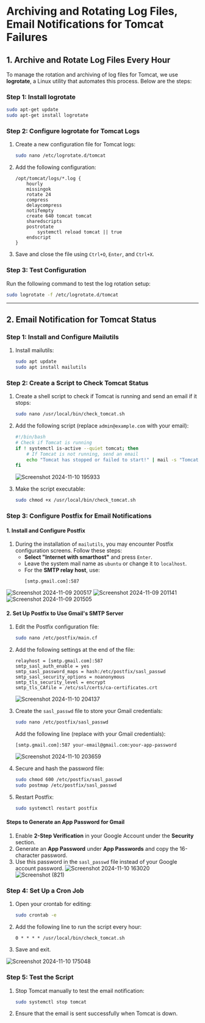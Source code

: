 # Archiving and Rotating Log Files, Email Notifications for Tomcat Failures

## 1. Archive and Rotate Log Files Every Hour

To manage the rotation and archiving of log files for Tomcat, we use **logrotate**, a Linux utility that automates this process. Below are the steps:

### Step 1: Install logrotate
```bash
sudo apt-get update
sudo apt-get install logrotate
```

### Step 2: Configure logrotate for Tomcat Logs
1. Create a new configuration file for Tomcat logs:
   ```bash
   sudo nano /etc/logrotate.d/tomcat
   ```
2. Add the following configuration:
   ```
   /opt/tomcat/logs/*.log {
       hourly
       missingok
       rotate 24
       compress
       delaycompress
       notifempty
       create 640 tomcat tomcat
       sharedscripts
       postrotate
           systemctl reload tomcat || true
       endscript
   }
   ```
  

3. Save and close the file using `Ctrl+O`, `Enter`, and `Ctrl+X`.

### Step 3: Test Configuration
Run the following command to test the log rotation setup:
```bash
sudo logrotate -f /etc/logrotate.d/tomcat
```

---

## 2. Email Notification for Tomcat Status

### Step 1: Install and Configure Mailutils
1. Install mailutils:
   ```bash
   sudo apt update
   sudo apt install mailutils
   ```

### Step 2: Create a Script to Check Tomcat Status
1. Create a shell script to check if Tomcat is running and send an email if it stops:
   ```bash
   sudo nano /usr/local/bin/check_tomcat.sh
   ```
2. Add the following script (replace `admin@example.com` with your email):
   ```bash
   #!/bin/bash
   # Check if Tomcat is running
   if ! systemctl is-active --quiet tomcat; then
       # If Tomcat is not running, send an email
       echo "Tomcat has stopped or failed to start!" | mail -s "Tomcat Service Alert" admin@example.com
   fi
   ```
   ![Screenshot 2024-11-10 195933](https://github.com/user-attachments/assets/bebc6046-5028-47fd-b156-ad8d4859292e)

3. Make the script executable:
   ```bash
   sudo chmod +x /usr/local/bin/check_tomcat.sh
   ```

### Step 3: Configure Postfix for Email Notifications

#### 1. Install and Configure Postfix
1. During the installation of `mailutils`, you may encounter Postfix configuration screens. Follow these steps:
   - **Select "Internet with smarthost"** and press `Enter`.
   - Leave the system mail name as `ubuntu` or change it to `localhost`.
   - For the **SMTP relay host**, use:
     ```
     [smtp.gmail.com]:587
     ```
![Screenshot 2024-11-09 200517](https://github.com/user-attachments/assets/fe82df50-b8a3-44d7-bd22-e9a4cc98b590)
![Screenshot 2024-11-09 201141](https://github.com/user-attachments/assets/c8bb98bc-139d-4afc-9285-bbb799dd2f3f)
![Screenshot 2024-11-09 201505](https://github.com/user-attachments/assets/7b478fdd-25c9-4e83-b7e0-928c39ffa694)

#### 2. Set Up Postfix to Use Gmail's SMTP Server
1. Edit the Postfix configuration file:
   ```bash
   sudo nano /etc/postfix/main.cf
   ```
2. Add the following settings at the end of the file:
   ```
   relayhost = [smtp.gmail.com]:587
   smtp_sasl_auth_enable = yes
   smtp_sasl_password_maps = hash:/etc/postfix/sasl_passwd
   smtp_sasl_security_options = noanonymous
   smtp_tls_security_level = encrypt
   smtp_tls_CAfile = /etc/ssl/certs/ca-certificates.crt
   ```

   ![Screenshot 2024-11-10 204137](https://github.com/user-attachments/assets/685681ed-faef-437e-917d-51b44506a42a)

3. Create the `sasl_passwd` file to store your Gmail credentials:
   ```bash
   sudo nano /etc/postfix/sasl_passwd
   ```
   Add the following line (replace with your Gmail credentials):
   ```
   [smtp.gmail.com]:587 your-email@gmail.com:your-app-password
   ```
   ![Screenshot 2024-11-10 203659](https://github.com/user-attachments/assets/aa57f13f-361f-4e5c-a43b-19c0d2d42a04)

4. Secure and hash the password file:
   ```bash
   sudo chmod 600 /etc/postfix/sasl_passwd
   sudo postmap /etc/postfix/sasl_passwd
   ```
5. Restart Postfix:
   ```bash
   sudo systemctl restart postfix
   ```

#### Steps to Generate an App Password for Gmail
1. Enable **2-Step Verification** in your Google Account under the **Security** section.
2. Generate an **App Password** under **App Passwords** and copy the 16-character password.
3. Use this password in the `sasl_passwd` file instead of your Google account password.
![Screenshot 2024-11-10 163020](https://github.com/user-attachments/assets/bf07e215-cc30-40b1-b78e-b466feb0c8c0)
![Screenshot (821)](https://github.com/user-attachments/assets/8ca68b71-77b8-42fc-9dce-0d92bf31ce9f)

### Step 4: Set Up a Cron Job
1. Open your crontab for editing:
   ```bash
   sudo crontab -e
   ```
2. Add the following line to run the script every hour:
   ```
   0 * * * * /usr/local/bin/check_tomcat.sh
   ```
3. Save and exit.
   
![Screenshot 2024-11-10 175048](https://github.com/user-attachments/assets/1674d242-3329-4e77-8f4c-0123d59fb9ea)

### Step 5: Test the Script
1. Stop Tomcat manually to test the email notification:
   ```bash
   sudo systemctl stop tomcat
   ```
2. Ensure that the email is sent successfully when Tomcat is down.



